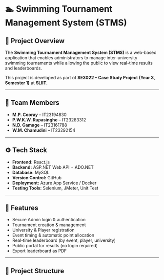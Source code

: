 # 🏊 Swimming Tournament Management System (STMS)

## 📌 Project Overview
The **Swimming Tournament Management System (STMS)** is a web-based application that enables administrators to manage inter-university swimming tournaments while allowing the public to view real-time results and leaderboards.  

This project is developed as part of **SE3022 – Case Study Project (Year 3, Semester 1)** at **SLIIT**.

---

## 👥 Team Members
- **M.P. Cooray** – IT23194830  
- **P.W.K.W. Rupasinghe** – IT23283312  
- **N.D. Gamage** – IT23161788  
- **W.M. Chamudini** – IT23292154  

---

## ⚙️ Tech Stack
- **Frontend:** React.js  
- **Backend:** ASP.NET Web API + ADO.NET  
- **Database:** MySQL  
- **Version Control:** GitHub  
- **Deployment:** Azure App Service / Docker  
- **Testing Tools:** Selenium, JMeter, Unit Test  

---

## 🚀 Features
- Secure Admin login & authentication  
- Tournament creation & management  
- University & Player registration  
- Event timing & automatic point allocation  
- Real-time leaderboard (by event, player, university)  
- Public portal for results (no login required)  
- Export leaderboard as PDF  

---

## 📂 Project Structure
